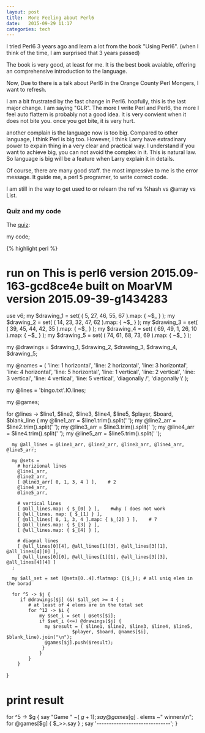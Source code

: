 ```yaml
---
layout: post
title:  More Feeling about Perl6 
date:   2015-09-29 11:17 
categories: tech 
---
```


I tried Perl6 3 years ago and learn a lot from the book "Using Perl6". (when I think of the time, I am surprised that 3 years passed)

The book is very good, at least for me. It is the best book avaiable, offering an comprehensive introduction to the language.

Now, Due to there is a talk about Perl6 in the Orange County Perl Mongers, I want to refresh.


I am a bit frustrated by the fast change in Perl6. hopfully, this is the last major change. I am saying "GLR". 
The more I write Perl and Perl6, the more I feel auto flattern is probably not a good idea.
 It is very convient when it does not bite you. once you got bite, it is very hurt.

another complain is the language now is too big. Compared to other language, I think Perl is big too. 
However, I think Larry have extradinary power to expain thing in a very clear and practical way. 
I understand if you want to achieve big, you can not avoid the complex in it. This is natural law.
So language is big will be a feature when Larry explain it in details.


Of course, there are many good staff. the most impressive to me is the error message. 
It guide me, a perl 5 programer, to write correct code.

I am still in the way to get used to or relearn the ref vs %hash vs @array vs List. 

### Quiz and my code

The [quiz](http://www.metracom.com/august_challenge.html):

my code;

{% highlight perl %}

# run on This is perl6 version 2015.09-163-gcd8ce4e built on MoarVM version 2015.09-39-g1434283

use v6;
my $drawing_1 = set( ( 5,  27, 46, 55, 67 ).map: { ~$_ } );
my $drawing_2 = set( ( 14, 23, 32, 47, 62 ).map: { ~$_ } );
my $drawing_3 = set( ( 39, 45, 44, 42, 35 ).map: { ~$_ } );
my $drawing_4 = set( ( 69, 49, 1,  26, 10 ).map: { ~$_ } );
my $drawing_5 = set( ( 74, 61, 68, 73, 69 ).map: { ~$_ } );

my @drawings = $drawing_1, $drawing_2, $drawing_3, $drawing_4, $drawing_5;

my @names = (
    'line: 1 horizontal',
    'line: 2 horizontal',
    'line: 3 horizontal',
    'line: 4 horizontal',
    'line: 5 horizontal',
    'line: 1 vertical',
    'line: 2 vertical',
    'line: 3 vertical',
    'line: 4 vertical',
    'line: 5 vertical',
    'diagonally /',
    'diagonally \\'
);

my @lines = 'bingo.txt'.IO.lines;

my @games;

for @lines -> $line1, $line2, $line3, $line4, $line5, $player, $board, $blank_line {
      my @line1_arr = $line1.trim().split(' ');
      my @line2_arr = $line2.trim().split(' ');
      my @line3_arr = $line3.trim().split(' ');
      my @line4_arr = $line4.trim().split(' ');
      my @line5_arr = $line5.trim().split(' ');

      my @all_lines = @line1_arr, @line2_arr, @line3_arr, @line4_arr, @line5_arr;

      my @sets = 
        # horizional lines
        @line1_arr,
        @line2_arr,
        [ @line3_arr[ 0, 1, 3, 4 ] ],    # 2
        @line4_arr,
        @line5_arr,

        # vertical lines
        [ @all_lines.map: { $_[0] } ],    #why ( does not work
        [ @all_lines. map: { $_[1] } ],
        [ @all_lines[ 0, 1, 3, 4 ].map: { $_[2] } ],    # 7
        [ @all_lines.map: { $_[3] } ],
        [ @all_lines.map: { $_[4] } ],

        # diagnal lines
        [ @all_lines[0][4], @all_lines[1][3], @all_lines[3][1], @all_lines[4][0] ],
        [ @all_lines[0][0], @all_lines[1][1], @all_lines[3][3], @all_lines[4][4] ]
      ;

      my $all_set = set (@sets[0..4].flatmap: {|$_}); # all uniq elem in the borad

      for ^5 -> $j {
         if @drawings[$j] (&) $all_set >= 4 { ;
            # at least of 4 elems are in the total set
            for ^12 -> $i {
                my $set_i = set | @sets[$i];
                if $set_i (<=) @drawings[$j] {
                  my $result = ( $line1, $line2, $line3, $line4, $line5,   
                            $player, $board, @names[$i], $blank_line).join("\n");
                  @games[$j].push($result);
                 }
                }
            }
        }
}

# print result
for ^5 -> $g {
   say "Game " ~( $g + 1 );
   say @games[$g] . elems ~" winners\n";
   for @games[$g] { $_>>.say } ;
   say '------------------------------';
}

```

